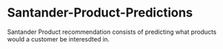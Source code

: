 # Santander-Product-Predictions
Santander Product recommendation consists of predicting what products would a customer be interesdted in.
